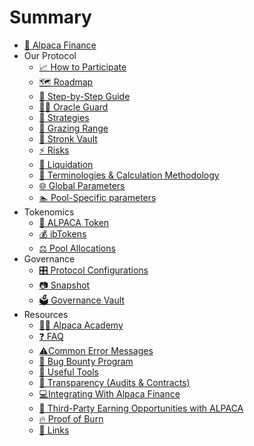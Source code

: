 # Summary

* [🦙 Alpaca Finance](README.md)
* Our Protocol
    * [📈 How to Participate](our-protocol/how-to-participate.md)
    * [🗺️ Roadmap](our-protocol/future-development-plan.md)
    * [📶 Step-by-Step Guide](our-protocol/step-by-step-guide.md)
    * [💂‍♂️ Oracle Guard](our-protocol/oracle-guard.md)
    * [🧮 Strategies](our-protocol/strategies.md)
    * [🌿 Grazing Range](our-protocol/grazing-range.md)
    * [💪 Stronk Vault](our-protocol/stronk-vault.md)
    * [⚡ Risks](our-protocol/risks.md)
    * [🌊 Liquidation](our-protocol/liquidation.md)
    * [📘 Terminologies & Calculation Methodology](our-protocol/terminologies-and-calculations.md)
    * [🌐 Global Parameters](our-protocol/global-parameters.md)
    * [🏊 Pool-Specific parameters](our-protocol/pool-specific-parameters.md)
* Tokenomics
    * [📀 ALPACA Token](tokenomics/alpaca-tokens.md)
    * [💰 ibTokens](tokenomics/ibtokens.md)
    * [⚖️ Pool Allocations](tokenomics/pools-allocation.md)
* Governance
    * [🎛️ Protocol Configurations](governance/protocol-configurations.md)
    * [📷 Snapshot](governance/snapshot.md)
    * [🗳️ Governance Vault](governance/governance-vault.md)
* Resources
    * [👩‍🏫 Alpaca Academy](resources/alpaca-academy.md)
    * [❓ FAQ](resources/faqs.md)
    * [⚠️Common Error Messages](resources/common-error-messages.md)
    * [🐞 Bug Bounty Program](resources/bug-bounty-program.md)
    * [🧰 Useful Tools](resources/useful-tools.md)
    * [📄 Transparency (Audits & Contracts)](resources/transparency.md)
    * [💻Integrating With Alpaca Finance](resources/integrating-with-alpaca-finance-.md)
    * [💸 Third-Party Earning Opportunities with ALPACA](resources/earning-opportunities-with-alpaca.md)
    * [🔥 Proof of Burn](resources/proof-of-burn.md)
    * [🔗 Links](resources/links.md)

